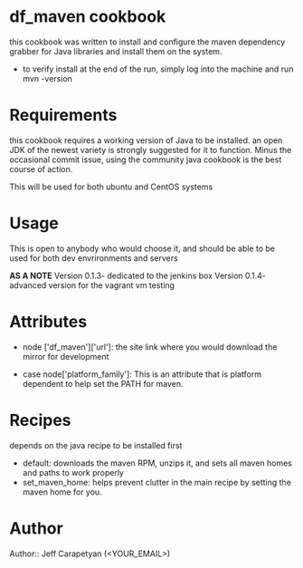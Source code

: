 # df_maven cookbook
this cookbook was written to install and configure the maven dependency grabber for Java libraries and install them on the system. 

* to verify install at the end of the run, simply log into the machine and run 
mvn -version 

# Requirements
this cookbook requires a working version of Java to be installed. an open JDK of the newest variety is strongly suggested for it to function. Minus the occasional commit issue, using the community java cookbook is the best course of action.

This will be used for both ubuntu and CentOS systems
# Usage
This is open to anybody who would choose it, and should be able to be used for both dev envrironments 
and servers

**AS A NOTE**
Version 0.1.3- dedicated to the jenkins box
Version 0.1.4- advanced version for the vagrant vm testing
# Attributes
 
 * node ['df_maven']['url']: the site link where you would download the mirror for development

* case node['platform_family']: This is an attribute that is platform dependent to help set the PATH for maven.

# Recipes
depends on the java recipe to be installed first 

* default: downloads the maven RPM, unzips it, and sets all maven homes and paths to work properly
* set_maven_home: helps prevent clutter in the main recipe by setting the maven home for you.

# Author

Author:: Jeff Carapetyan (<YOUR_EMAIL>)
